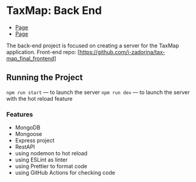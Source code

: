 # TaxMap: Back End

- [Page](https://i-zadorina.github.io/tax-map_final_frontend/)
- [Page](https://tax.imapp.ir/)

The back-end project is focused on creating a server for the TaxMap application.
Front-end repo: [https://github.com/i-zadorina/tax-map_final_frontend]

## Running the Project

`npm run start` — to launch the server
`npm run dev` — to launch the server with the hot reload feature

### Features

- MongoDB
- Mongoose
- Express project
- RestAPI
- using nodemon to hot reload
- using ESLint as linter
- using Prettier to format code
- using GitHub Actions for checking code

